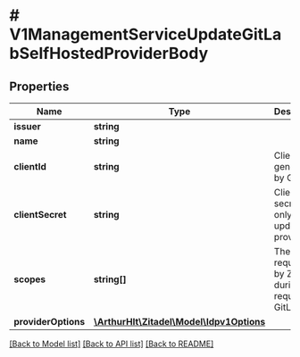 # # V1ManagementServiceUpdateGitLabSelfHostedProviderBody

## Properties

Name | Type | Description | Notes
------------ | ------------- | ------------- | -------------
**issuer** | **string** |  | [optional]
**name** | **string** |  | [optional]
**clientId** | **string** | Client id generated by GitLab | [optional]
**clientSecret** | **string** | Client secret will only be updated if provided | [optional]
**scopes** | **string[]** | The scopes requested by ZITADEL during the request to GitLab | [optional]
**providerOptions** | [**\ArthurHlt\Zitadel\Model\Idpv1Options**](Idpv1Options.md) |  | [optional]

[[Back to Model list]](../../README.md#models) [[Back to API list]](../../README.md#endpoints) [[Back to README]](../../README.md)
